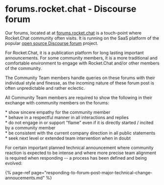 # forums.rocket.chat - Discourse forum

Our forums, located at at [ forums.rocket.chat](https://forums.rocket.chat/) is a touch-point where Rocket.Chat community often visits. It is running on the SaaS platform of the popular [open source Discourse forum](https://www.discourse.org/) project.

For Rocket.Chat, it is a publication platform for long lasting important announcements. For some community members, it is a more traditional and comfortable environment to engage with Rocket.Chat and/or other members of the community.

The Community Team members handle queries on these forums with their individual style and finesse, as the incoming nature of these forum post is often unpredictable and rather eclectic.

All Community Team members are required to show the following in their exchange with community members on the forums:

\* show sincere empathy for the community member  
\* behave in a respectful manner in all interactions and replies  
\* do not engage in or support "flame" even if it is directly started / incited by a community member  
\* be consistent with the current company direction in all public statements  
\* seek next level or extended team intervention when in doubt

For certain important planned technical announcement where community reaction is expected to be intense and where more precise team alignment is required when responding -- a process has been defined and being evolved:

{% page-ref page="responding-to-forum-post-major-technical-change-annoucements.md" %}

